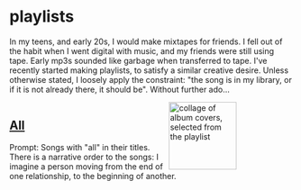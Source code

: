 # playlists

In my teens, and early 20s, I would make mixtapes for friends. I fell out of the habit when I went digital with music, and my friends were still using tape. Early mp3s sounded like garbage when transferred to tape. I've recently started making playlists, to satisfy a similar creative desire. Unless otherwise stated, I loosely apply the constraint: "the song is in my library, or if it is not already there, it should be". Without further ado…

<article style="width: 42vw; height: 100%; float: left;" markdown="1">
  <img src="https://is2-ssl.mzstatic.com/image/thumb/AtkG6eVHgiJ3EH3wSYYPQg/270x270cc.webp" alt="collage of album covers, selected from the playlist" width="120" height="120" style="float: right;">

## [All](https://music.apple.com/us/playlist/all/pl.u-ydNAu9BZJb)

  Prompt: Songs with "all" in their titles. There is a narrative order to the songs: I imagine a person moving from the end of one relationship, to the beginning of another.

</article>

<article style="width: 42vw; height: 100%; float: left;" markdown="1">

## [Chugga Chugga](https://music.apple.com/us/playlist/chugga-chugga/pl.u-Xa60iRBgxX)

<img src="https://is3-ssl.mzstatic.com/image/thumb/rLnoIBvsiQJiT_IJy-vbHg/270x270cc.webp" alt="collage of album covers, selected from the playlist" width="120" height="120" style="float: left;">

Prompt: Songs whose rhythm section reminds me of a steam locomotive.

</article>

<article style="width: 42vw; height: 100%; float: left;"  markdown="1">

## [Harder They Fall](https://music.apple.com/us/playlist/harder-they-fall/pl.u-EBbWt5vqyV)

  <img src="https://is2-ssl.mzstatic.com/image/thumb/Wqab6dKq1CVbcKrPse_1aA/270x270cc.webp" alt="collage of album covers, selected from the playlist" width="120" height="120" style="float: left;">

  In order of appearance in the film. Includes tracks missing from official soundtrack.
</article>

<article style="width: 42vw; height: 100%; float: left;" markdown="1">

## [Xzibit x DMX](https://music.apple.com/us/playlist/xzibit-x-dmx/pl.u-z0RPCkp8vG)

  <img src="https://is5-ssl.mzstatic.com/image/thumb/jb_9MI4zuQroVVZ1Xp0pSA/270x270cc.webp" alt="collage of album covers, selected from the playlist" width="120" height="120" style="float: left;">

  Prompt: The letter X.
</article>
